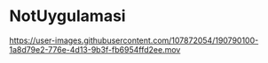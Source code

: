# NotUygulamasi

https://user-images.githubusercontent.com/107872054/190790100-1a8d79e2-776e-4d13-9b3f-fb6954ffd2ee.mov
